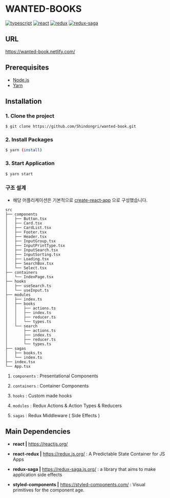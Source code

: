 # WANTED-BOOKS

[![typescript](https://img.shields.io/badge/typescript-v.3.7.2-blue)](https://www.typescriptlang.org/)
[![react](https://img.shields.io/badge/react-v.16.13.0-blue)](https://reactjs.org/)
[![redux](https://img.shields.io/badge/redux-v.4.0.5-purple)](https://redux.js.org/)
[![redux-saga](https://img.shields.io/badge/redux--saga-v.1.1.3-brightgreen)](https://redux-saga.js.org/)

## URL

https://wanted-book.netlify.com/

## Prerequisites

- [Node.js](https://nodejs.org/ko/)
- [Yarn](https://yarnpkg.com/)

## Installation

### 1. Clone the project

```bash
$ git clone https://github.com/Shindongri/wanted-book.git
```

### 2. Install Packages

```bash
$ yarn (install)
```

### 3. Start Application

```bash
$ yarn start
```

### 구조 설계

- 해당 어플리케이션은 기본적으로 [create-react-app](https://create-react-app.dev/) 으로 구성했습니다.

```
src
├── components
│   ├── Button.tsx
│   ├── Card.tsx
│   ├── CardList.tsx
│   ├── Footer.tsx
│   ├── Header.tsx
│   ├── InputGroup.tsx
│   ├── InputPrintType.tsx
│   ├── InputSearch.tsx
│   ├── InputSorting.tsx
│   ├── Loading.tsx
│   ├── SearchBox.tsx
│   └── Select.tsx
├── containers
│   └── IndexPage.tsx
├── hooks
│   ├── useSearch.ts
│   └── useInput.ts
├── modules
│   ├── index.ts
│   ├── books
│   │   ├── actions.ts
│   │   ├── index.ts
│   │   ├── reducer.ts
│   │   └── types.ts
│   └── search
│       ├── actions.ts
│       ├── index.ts
│       ├── reducer.ts
│       └── types.ts
├── sagas
│   ├── books.ts
│   └── index.ts
├── index.tsx
└── App.tsx
```

1.  `components`
    : Presentational Components

2.  `containers`
    : Container Components

3.  `hooks`
    : Custom made hooks

4.  `modules`
    : Redux Actions & Action Types & Reducers

5.  `sagas`
    : Redux Middleware ( Side Effects )

## Main Dependencies

- **react |** https://reactjs.org/

- **react-redux |** https://redux.js.org/
  : A Predictable State Container for JS Apps
- **redux-saga |** https://redux-saga.js.org/
  : a library that aims to make application side effects
- **styled-components |** https://styled-components.com/
  : Visual primitives for the component age.
